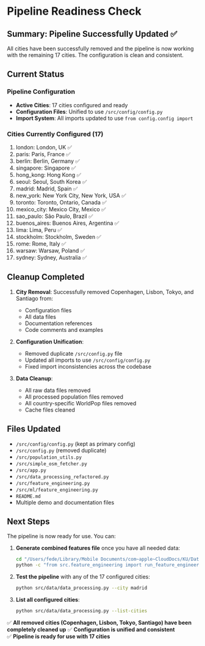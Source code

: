 # Pipeline Readiness Check

## Summary: Pipeline Successfully Updated ✅

All cities have been successfully removed and the pipeline is now working with the remaining 17 cities. The configuration is clean and consistent.

## Current Status

### Pipeline Configuration
- **Active Cities**: 17 cities configured and ready
- **Configuration Files**: Unified to use `/src/config/config.py`
- **Import System**: All imports updated to use `from config.config import`

### Cities Currently Configured (17)
1. london: London, UK ✅
2. paris: Paris, France ✅  
3. berlin: Berlin, Germany ✅
4. singapore: Singapore ✅
5. hong_kong: Hong Kong ✅
6. seoul: Seoul, South Korea ✅
7. madrid: Madrid, Spain ✅
8. new_york: New York City, New York, USA ✅
9. toronto: Toronto, Ontario, Canada ✅
10. mexico_city: Mexico City, Mexico ✅
11. sao_paulo: São Paulo, Brazil ✅
12. buenos_aires: Buenos Aires, Argentina ✅
13. lima: Lima, Peru ✅
14. stockholm: Stockholm, Sweden ✅
15. rome: Rome, Italy ✅
16. warsaw: Warsaw, Poland ✅
17. sydney: Sydney, Australia ✅

## Cleanup Completed

1. **City Removal**: Successfully removed Copenhagen, Lisbon, Tokyo, and Santiago from:
   - Configuration files
   - All data files  
   - Documentation references
   - Code comments and examples

2. **Configuration Unification**: 
   - Removed duplicate `/src/config.py` file
   - Updated all imports to use `/src/config/config.py`
   - Fixed import inconsistencies across the codebase

3. **Data Cleanup**:
   - All raw data files removed
   - All processed population files removed
   - All country-specific WorldPop files removed
   - Cache files cleaned

## Files Updated
- `/src/config/config.py` (kept as primary config)
- `/src/config.py` (removed duplicate)
- `/src/population_utils.py`
- `/src/simple_osm_fetcher.py` 
- `/src/app.py`
- `/src/data_processing_refactored.py`
- `/src/feature_engineering.py`
- `/src/ml/feature_engineering.py`
- `README.md`
- Multiple demo and documentation files

## Next Steps

The pipeline is now ready for use. You can:

1. **Generate combined features file** once you have all needed data:
   ```bash
   cd "/Users/fede/Library/Mobile Documents/com~apple~CloudDocs/KU/Data Science/Optimal_Station_Recommender"
   python -c "from src.feature_engineering import run_feature_engineering_pipeline; run_feature_engineering_pipeline()"
   ```

2. **Test the pipeline** with any of the 17 configured cities:
   ```bash
   python src/data/data_processing.py --city madrid
   ```

3. **List all configured cities**:
   ```bash
   python src/data/data_processing.py --list-cities
   ```

✅ **All removed cities (Copenhagen, Lisbon, Tokyo, Santiago) have been completely cleaned up**
✅ **Configuration is unified and consistent**  
✅ **Pipeline is ready for use with 17 cities**
